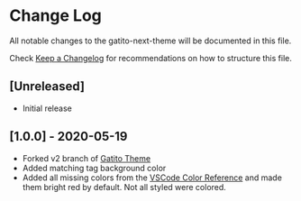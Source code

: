 # Change Log

All notable changes to the gatito-next-theme will be documented in this file.

Check [Keep a Changelog](http://keepachangelog.com/) for recommendations on how to structure this file.

## [Unreleased]

- Initial release

## [1.0.0] - 2020-05-19

- Forked v2 branch of [Gatito Theme](https://github.com/pawelgrzybek/gatito-theme/tree/v2)
- Added matching tag background color
- Added all missing colors from the [VSCode Color Reference](https://code.visualstudio.com/api/references/theme-color) and made them bright red by default. Not all styled were colored.
